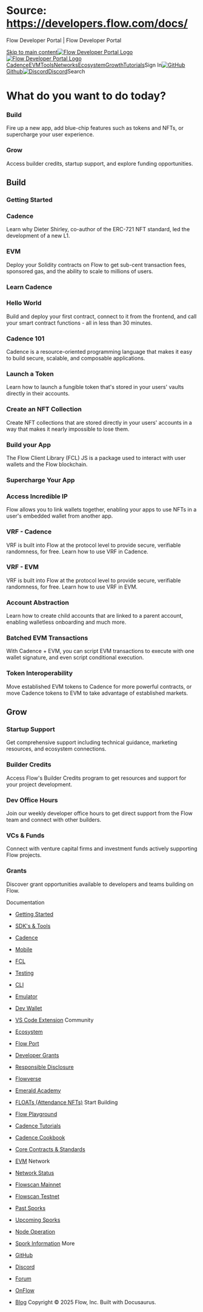 # Source: https://developers.flow.com/docs/




Flow Developer Portal | Flow Developer Portal





[Skip to main content](#__docusaurus_skipToContent_fallback)[![Flow Developer Portal Logo](/img/flow-docs-logo-dark.png)![Flow Developer Portal Logo](/img/flow-docs-logo-light.png)](/)[Cadence](/build/flow)[EVM](/evm/about)[Tools](/tools/flow-cli)[Networks](/networks/flow-networks)[Ecosystem](/ecosystem)[Growth](/growth)[Tutorials](/tutorials)Sign In[![GitHub]()Github](https://github.com/onflow)[![Discord]()Discord](https://discord.gg/flow)Search
# What do you want to do today?

### Build

Fire up a new app, add blue-chip features such as tokens and NFTs, or supercharge your user experience.

### Grow

Access builder credits, startup support, and explore funding opportunities.

## Build

### Getting Started

### Cadence

Learn why Dieter Shirley, co-author of the ERC-721 NFT standard, led the development of a new L1.

### EVM

Deploy your Solidity contracts on Flow to get sub-cent transaction fees, sponsored gas, and the ability to scale to millions of users.

### Learn Cadence

### Hello World

Build and deploy your first contract, connect to it from the frontend, and call your smart contract functions - all in less than 30 minutes.

### Cadence 101

Cadence is a resource-oriented programming language that makes it easy to build secure, scalable, and composable applications.

### Launch a Token

Learn how to launch a fungible token that's stored in your users' vaults directly in their accounts.

### Create an NFT Collection

Create NFT collections that are stored directly in your users' accounts in a way that makes it nearly impossible to lose them.

### Build your App

The Flow Client Library (FCL) JS is a package used to interact with user wallets and the Flow blockchain.

### Supercharge Your App

### Access Incredible IP

Flow allows you to link wallets together, enabling your apps to use NFTs in a user's embedded wallet from another app.

### VRF - Cadence

VRF is built into Flow at the protocol level to provide secure, verifiable randomness, for free. Learn how to use VRF in Cadence.

### VRF - EVM

VRF is built into Flow at the protocol level to provide secure, verifiable randomness, for free. Learn how to use VRF in EVM.

### Account Abstraction

Learn how to create child accounts that are linked to a parent account, enabling walletless onboarding and much more.

### Batched EVM Transactions

With Cadence + EVM, you can script EVM transactions to execute with one wallet signature, and even script conditional execution.

### Token Interoperability

Move established EVM tokens to Cadence for more powerful contracts, or move Cadence tokens to EVM to take advantage of established markets.

## Grow

### 

### Startup Support

Get comprehensive support including technical guidance, marketing resources, and ecosystem connections.

### Builder Credits

Access Flow's Builder Credits program to get resources and support for your project development.

### Dev Office Hours

Join our weekly developer office hours to get direct support from the Flow team and connect with other builders.

### VCs & Funds

Connect with venture capital firms and investment funds actively supporting Flow projects.

### Grants

Discover grant opportunities available to developers and teams building on Flow.

Documentation

* [Getting Started](/build/getting-started/contract-interaction)
* [SDK's & Tools](/tools)
* [Cadence](https://cadence-lang.org/docs/)
* [Mobile](/build/guides/mobile/overview)
* [FCL](/tools/clients/fcl-js)
* [Testing](/build/smart-contracts/testing)
* [CLI](/tools/flow-cli)
* [Emulator](/tools/emulator)
* [Dev Wallet](https://github.com/onflow/fcl-dev-wallet)
* [VS Code Extension](/tools/vscode-extension)
Community

* [Ecosystem](/ecosystem)
* [Flow Port](https://port.onflow.org/)
* [Developer Grants](https://github.com/onflow/developer-grants)
* [Responsible Disclosure](https://flow.com/flow-responsible-disclosure)
* [Flowverse](https://www.flowverse.co/)
* [Emerald Academy](https://academy.ecdao.org/)
* [FLOATs (Attendance NFTs)](https://floats.city/)
Start Building

* [Flow Playground](https://play.flow.com/)
* [Cadence Tutorials](https://cadence-lang.org/docs/tutorial/first-steps)
* [Cadence Cookbook](https://open-cadence.onflow.org)
* [Core Contracts & Standards](/build/core-contracts)
* [EVM](/evm/about)
Network

* [Network Status](https://status.onflow.org/)
* [Flowscan Mainnet](https://flowdscan.io/)
* [Flowscan Testnet](https://testnet.flowscan.io/)
* [Past Sporks](/networks/node-ops/node-operation/past-sporks)
* [Upcoming Sporks](/networks/node-ops/node-operation/upcoming-sporks)
* [Node Operation](/networks/node-ops)
* [Spork Information](/networks/node-ops/node-operation/spork)
More

* [GitHub](https://github.com/onflow)
* [Discord](https://discord.gg/flow)
* [Forum](https://forum.onflow.org/)
* [OnFlow](https://onflow.org/)
* [Blog](https://flow.com/blog)
Copyright © 2025 Flow, Inc. Built with Docusaurus.

